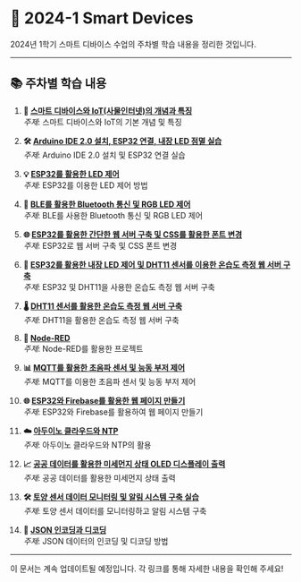 # 📅 2024-1 Smart Devices

2024년 1학기 스마트 디바이스 수업의 주차별 학습 내용을 정리한 것입니다.

---

## 📚 주차별 학습 내용

1. **📖 [스마트 디바이스와 IoT(사물인터넷)의 개념과 특징](https://github.com/park-02/My_home/wiki/1%EC%A3%BC-%EC%B0%A8-%EC%8A%A4%EB%A7%88%ED%8A%B8-%EB%94%94%EB%B0%94%EC%9D%B4%EC%8A%A4%EC%99%80-IoT(%EC%82%AC%EB%AC%BC%EC%9D%B8%ED%84%B0%EB%84%B7)%EC%9D%98-%EA%B0%9C%EB%85%90%EA%B3%BC-%ED%8A%B9%EC%A7%95)**  
   *주제*: 스마트 디바이스와 IoT의 기본 개념 및 특징

2. **🛠️ [Arduino IDE 2.0 설치, ESP32 연결, 내장 LED 점멸 실습](https://github.com/park-02/My_home/wiki/2%EC%A3%BC-%EC%B0%A8-Arduino-IDE-2.0-%EC%84%A4%EC%B9%98,-ESP32%EC%97%B0%EA%B2%B0,-%EB%82%B4%EC%9E%A5-LED-%EC%A0%90%EB%A9%B8-%EC%8B%A4%EC%8A%B5)**  
   *주제*: Arduino IDE 2.0 설치 및 ESP32 연결 실습

3. **💡 [ESP32를 활용한 LED 제어](https://github.com/park-02/My_home/wiki/3%EC%A3%BC-%EC%B0%A8-ESP32%EB%A5%BC-%ED%99%9C%EC%9A%A9%ED%95%9C-LED-%EC%A0%9C%EC%96%B4)**  
   *주제*: ESP32를 이용한 LED 제어 방법

4. **🔵 [BLE를 활용한 Bluetooth 통신 및 RGB LED 제어](https://github.com/park-02/My_home/wiki/4%EC%A3%BC-%EC%B0%A8-BLE%EB%A5%BC-%ED%99%9C%EC%9A%A9%ED%95%9C-Bluetooth-%ED%86%B5%EC%8B%A0-%EB%B0%8F-RGB-LED-%EC%A0%9C%EC%96%B4)**  
   *주제*: BLE를 사용한 Bluetooth 통신 및 RGB LED 제어

5. **🌐 [ESP32를 활용한 간단한 웹 서버 구축 및 CSS를 활용한 폰트 변경](https://github.com/park-02/My_home/wiki/5%EC%A3%BC-%EC%B0%A8-ESP32%EB%A5%BC-%ED%99%9C%EC%9A%A9%ED%95%9C-%EA%B0%84%EB%8B%A8%ED%95%9C-%EC%9B%B9-%EC%84%9C%EB%B2%84-%EA%B5%AC%EC%B6%95-%EB%B0%8F-CSS%EB%A5%BC-%ED%99%9C%EC%9A%A9%ED%95%9C-%ED%8F%B0%ED%8A%B8-%EB%B3%80%EA%B2%BD)**  
   *주제*: ESP32로 웹 서버 구축 및 CSS 폰트 변경

6. **🔧 [ESP32를 활용한 내장 LED 제어 및 DHT11 센서를 이용한 온습도 측정 웹 서버 구축](https://github.com/park-02/My_home/wiki/7%EC%A3%BC-%EC%B0%A8-ESP32%EB%A5%BC-%ED%99%9C%EC%9A%A9%ED%95%9C-%EB%82%B4%EC%9E%A5-LED-%EC%A0%9C%EC%96%B4-%EB%B0%8F-DHT11-%EC%84%BC%EC%84%9C%EB%A5%BC-%EC%9D%B4%EC%9A%A9%ED%95%9C-%EC%98%A8%EC%8A%B5%EB%8F%84-%EC%B8%A1%EC%A0%95-%EC%9B%B9-%EC%84%9C%EB%B2%84-%EA%B5%AC%EC%B6%95)**  
   *주제*: ESP32 및 DHT11을 사용한 온습도 측정 웹 서버 구축

7. **🌡️ [DHT11 센서를 활용한 온습도 측정 웹 서버 구축](https://github.com/park-02/My_home/wiki/8%EC%A3%BC-%EC%B0%A8-DHT11-%EC%84%BC%EC%84%9C%EB%A5%BC-%ED%99%9C%EC%9A%A9%ED%95%9C-%EC%98%A8%EC%8A%B5%EB%8F%84-%EC%B8%A1%EC%A0%95-%EC%9B%B9-%EC%84%9C%EB%B2%84-%EA%B5%AC%EC%B6%95)**  
   *주제*: DHT11을 활용한 온습도 측정 웹 서버 구축

8. **🔄 [Node-RED](https://github.com/park-02/My_home/wiki/9%EC%A3%BC-%EC%B0%A8-Node%E2%80%90RED)**  
   *주제*: Node-RED를 활용한 프로젝트

9. **📊 [MQTT를 활용한 초음파 센서 및 능동 부저 제어](https://github.com/park-02/My_home/wiki/10%EC%A3%BC-%EC%B0%A8-MQTT%EB%A5%BC-%ED%99%9C%EC%9A%A9%ED%95%9C-%EC%B4%88%EC%9D%8C%ED%8C%8C-%EC%84%BC%EC%84%9C-%EB%B0%8F-%EB%8A%A5%EB%8F%99-%EB%B6%80%EC%A0%80-%EC%A0%9C%EC%96%B4)**  
   *주제*: MQTT를 이용한 초음파 센서 및 능동 부저 제어

10. **🌐 [ESP32와 Firebase를 활용한 웹 페이지 만들기](https://github.com/park-02/My_home/wiki/11%EC%A3%BC-%EC%B0%A8-ESP32%EC%99%80-Firebase%EB%A5%BC-%ED%99%9C%EC%9A%A9%ED%95%9C-%EC%9B%B9-%ED%8E%98%EC%9D%B4%EC%A7%80-%EB%A7%8C%EB%93%A4%EA%B8%B0)**  
    *주제*: ESP32와 Firebase를 활용하여 웹 페이지 만들기

11. **☁️ [아두이노 클라우드와 NTP](https://github.com/park-02/My_home/wiki/12%EC%A3%BC-%EC%B0%A8-%EC%95%84%EB%91%90%EC%9D%B4%EB%85%B8-%ED%81%B4%EB%9D%BC%EC%9A%B0%EB%93%9C%EC%99%80-NTP)**  
    *주제*: 아두이노 클라우드와 NTP의 활용

12. **📈 [공공 데이터를 활용한 미세먼지 상태 OLED 디스플레이 출력](https://github.com/park-02/My_home/wiki/13%EC%A3%BC-%EC%B0%A8-%EA%B3%B5%EA%B3%B5-%EB%8D%B0%EC%9D%B4%ED%84%B0%EB%A5%BC-%ED%99%9C%EC%9A%A9%ED%95%9C-%EB%AF%B8%EC%84%B8%EB%A8%BC%EC%A7%80-%EC%83%81%ED%83%9C-OLED-%EB%94%94%EC%8A%A4%ED%94%8C%EB%A0%88%EC%9D%B4-%EC%B6%9C%EB%A0%A5)**  
    *주제*: 공공 데이터를 활용한 미세먼지 상태 출력

13. **🛠️ [토양 센서 데이터 모니터링 및 알림 시스템 구축 실습](https://github.com/park-02/My_home/wiki/14%EC%A3%BC-%EC%B0%A8-%ED%86%A0%EC%96%91-%EC%84%BC%EC%84%9C-%EB%8D%B0%EC%9D%B4%ED%84%B0-%EB%AA%A8%EB%8B%88%ED%84%B0%EB%A7%81-%EB%B0%8F-%EC%95%8C%EB%A6%BC-%EC%8B%9C%EC%8A%A4%ED%85%9C-%EA%B5%AC%EC%B6%95-%EC%8B%A4%EC%8A%B5)**  
    *주제*: 토양 센서 데이터를 모니터링하고 알림 시스템 구축

14. **📝 [JSON 인코딩과 디코딩](https://github.com/park-02/My_home/wiki/15%EC%A3%BC-%EC%B0%A8-JSON-%EC%9D%B8%EC%BD%94%EB%94%A9%EA%B3%BC-%EB%94%94%EC%BD%94%EB%94%A9)**  
    *주제*: JSON 데이터의 인코딩 및 디코딩 방법

---

이 문서는 계속 업데이트될 예정입니다. 각 링크를 통해 자세한 내용을 확인해 주세요!
